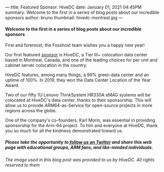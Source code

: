 —
title: Featured Sponsor: HiveDC
date: January 01, 2021 04:45PM
summary: Welcome to the first in a series of blog posts about our incredible sponsors
author: bruno
thumbnail: hivedc-montreal.jpg
—

#### Welcome to the first in a series of blog posts about our incredible sponsors

First and foremost, the Fosshost team wishes you a happy new year!

Our first featured [sponsor](https://arm-64.com/sponsors) is HiveDC, a Tier III+ colocation data center based in Montreal, Canada, and one of the leading choices for per unit and cabinet server colocation in the country.

HiveDC features, among many things, a 99% green data center and an uptime of 100%. In 2019, they won the Data Center Location of the Year Award.

Two of our fifty 1U Lenovo ThinkSystem HR330A eMAG systems will be colocated at HiveDC's data center, thanks to their sponsorship. This will allow us to provide ARM64-as-Service for open-source projects in more regions across the globe.

One of the company's co-founders, Karl Morin, was essential in providing sponsorship for the Arm-64 project. To him and everyone at HiveDC, thank you so much for all the kindness demonstrated toward us.

##### Please take the opportunity to [follow us on Twitter](https://twitter.com/fosshostorg) and share this web page with educational groups, ARM fans, and like-minded individuals.

###### _The image used in this blog post was provided to us by HiveDC. All rights reserved to them_

